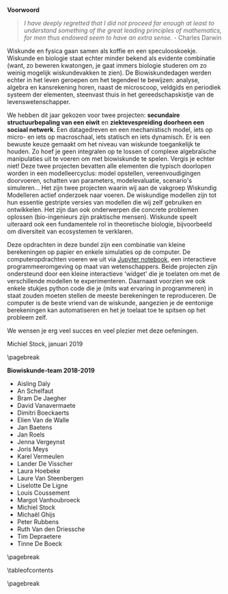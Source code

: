 **Voorwoord**

> *I have deeply regretted that I did not proceed far enough at least to understand something of the great leading principles of mathematics, for men thus endowed seem to have an extra sense.* - Charles Darwin

Wiskunde en fysica gaan samen als koffie en een speculooskoekje. Wiskunde en biologie staat echter minder bekend als evidente combinatie (want, zo beweren kwatongen, je gaat immers biologie studeren om zo weinig mogelijk wiskundevakken te zien). De Biowiskundedagen werden echter in het leven geroepen om het tegendeel te bewijzen: analyse, algebra en kansrekening horen, naast de microscoop, veldgids en periodiek systeem der elementen, steenvast thuis in het gereedschapskistje van de levenswetenschapper.

We hebben dit jaar gekozen voor twee projecten: **secundaire structuurbepaling van een eiwit** en **ziektevespreiding doorheen een sociaal netwerk**. Een datagedreven en een mechanistisch model, iets op micro- en iets op macroschaal, iets statisch en iets dynamisch. Er is een bewuste keuze gemaakt om het niveau van wiskunde toegankelijk te houden. Zo hoef je geen integralen op te lossen of complexe algebraïsche manipulaties uit te voeren om met biowiskunde te spelen. Vergis je echter niet! Deze twee projecten bevatten alle elementen die typisch doorlopen worden in een modelleercyclus: model opstellen, vereenvoudigingen doorvoeren, schatten van parameters, modelevaluatie, scenario's simuleren... Het zijn twee projecten waarin wij aan de vakgroep Wiskundig Modelleren actief onderzoek naar voeren. De wiskundige modellen zijn tot hun essentie gestripte versies van modellen die wij zelf gebruiken en ontwikkelen. Het zijn dan ook onderwerpen die concrete problemen oplossen (bio-ingenieurs zijn praktische mensen). Wiskunde speelt uiteraard ook een fundamentele rol in theoretische biologie, bijvoorbeeld om diversiteit van ecosystemen te verklaren.

Deze opdrachten in deze bundel zijn een combinatie van kleine berekeningen op papier en enkele simulaties op de computer. De computeropdrachten voeren we uit via [Jupyter notebook](https://jupyter.org/), een interactieve programmeeromgeving op maat van wetenschappers. Beide projecten zijn ondersteund door een kleine interactieve 'widget' die je toelaten om met de verschillende modellen te experimenteren. Daarnaast voorzien we ook enkele stukjes python code die je (mits wat ervaring in programmeren) in staat zouden moeten stellen de meeste berekeningen te reproduceren. De computer is de beste vriend van de wiskunde, aangezien je de eentonige berekeningen kan automatiseren en het je toelaat toe te spitsen op het probleem zelf.

We wensen je erg veel succes en veel plezier met deze oefeningen.

Michiel Stock, januari 2019

\pagebreak

**Biowiskunde-team 2018-2019**

- Aisling Daly
- An Schelfaut
- Bram De Jaegher
- David Vanavermaete
- Dimitri Boeckaerts
- Elien Van de Walle
- Jan Baetens
- Jan Roels
- Jenna Vergeynst
- Joris Meys
- Karel Vermeulen
- Lander De Visscher
- Laura Hoebeke
- Laure Van Steenbergen
- Liselotte De Ligne
- Louis Coussement
- Margot Vanhoubroeck
- Michiel Stock
- Michaël Ghijs
- Peter Rubbens
- Ruth Van den Driessche
- Tim Depraetere
- Tinne De Boeck

\pagebreak

\tableofcontents

\pagebreak

